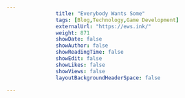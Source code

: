 ---
                title: "Everybody Wants Some"
                tags: [Blog,Technology,Game Development]
                externalUrl: "https://ews.ink/"
                weight: 871
                showDate: false
                showAuthor: false
                showReadingTime: false
                showEdit: false
                showLikes: false
                showViews: false
                layoutBackgroundHeaderSpace: false
                ---
